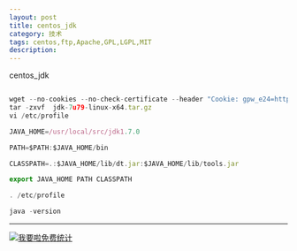 ```yaml
---
layout: post
title: centos_jdk
category: 技术
tags: centos,ftp,Apache,GPL,LGPL,MIT
description: 
---
```


centos_jdk

```javascript

wget --no-cookies --no-check-certificate --header "Cookie: gpw_e24=http%3A%2F%2Fwww.oracle.com%2F; oraclelicense=accept-securebackup-cookie" "http://download.oracle.com/otn-pub/java/jdk/7u79-b15/jdk-7u79-linux-x64.tar.gz"
tar -zxvf  jdk-7u79-linux-x64.tar.gz
vi /etc/profile

JAVA_HOME=/usr/local/src/jdk1.7.0

PATH=$PATH:$JAVA_HOME/bin

CLASSPATH=.:$JAVA_HOME/lib/dt.jar:$JAVA_HOME/lib/tools.jar

export JAVA_HOME PATH CLASSPATH

. /etc/profile

java -version


```

---


<script language="javascript" type="text/javascript" src="//js.users.51.la/19176892.js"></script>
<noscript><a href="//www.51.la/?19176892" target="_blank"><img alt="&#x6211;&#x8981;&#x5566;&#x514D;&#x8D39;&#x7EDF;&#x8BA1;" src="//img.users.51.la/19176892.asp" style="border:none" /></a></noscript>

